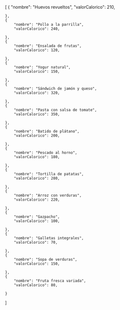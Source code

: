 [
    {
        "nombre": "Huevos revueltos",
        "valorCalorico": 210,
        
    },
    {
        "nombre": "Pollo a la parrilla",
        "valorCalorico": 240,
        
    },
    {
        "nombre": "Ensalada de frutas",
        "valorCalorico": 120,
        
    },
    {
        "nombre": "Yogur natural",
        "valorCalorico": 150,
        
    },
    {
        "nombre": "Sándwich de jamón y queso",
        "valorCalorico": 320,
        
    },
    {
        "nombre": "Pasta con salsa de tomate",
        "valorCalorico": 350,
        
    },
    {
        "nombre": "Batido de plátano",
        "valorCalorico": 200,
        
    },
    {
        "nombre": "Pescado al horno",
        "valorCalorico": 180,
        
    },
    {
        "nombre": "Tortilla de patatas",
        "valorCalorico": 280,
        
    },
    {
        "nombre": "Arroz con verduras",
        "valorCalorico": 220,
        
    },
    {
        "nombre": "Gazpacho",
        "valorCalorico": 100,
        
    },
    {
        "nombre": "Galletas integrales",
        "valorCalorico": 70,
        
    },
    {
        "nombre": "Sopa de verduras",
        "valorCalorico": 150,
        
    },
    {
        "nombre": "Fruta fresca variada",
        "valorCalorico": 80,
        
    }
]
